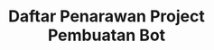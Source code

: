 ---
title: Daftar Penarawan Project Pembuatan Bot
description: mengetahui pekerjaan apa saja yang ditawarkan oleh orang yang ingin membuat bot
---